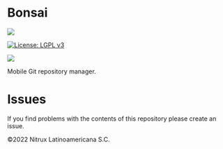 # Bonsai
![](https://mauikit.org/wp-content/uploads/2018/12/maui_project_logo.png)

[![License: LGPL v3](https://img.shields.io/badge/License-LGPL%20v3-blue.svg)](https://www.gnu.org/licenses/lgpl-3.0)

![](https://nxos.org/wp-content/uploads/2025/02/Screenshot_20250228_203644.png)

Mobile Git repository manager.

# Issues
If you find problems with the contents of this repository please create an issue.

©2022 Nitrux Latinoamericana S.C.
